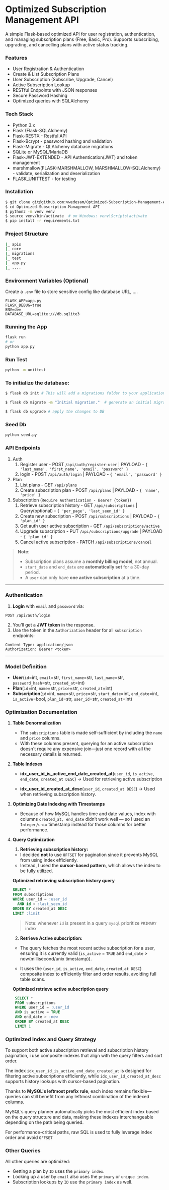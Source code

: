# Optimized Subscription Management API

A simple Flask-based optimized API for user registration, authentication, and managing subscription plans (Free, Basic, Pro). Supports subscribing, upgrading, and cancelling plans with active status tracking.

### Features

* User Registration & Authentication
* Create & List Subscription Plans
* User Subscription (Subscribe, Upgrade, Cancel)
* Active Subscription Lookup
* RESTful Endpoints with JSON responses
* Secure Password Hashing
* Optimized queries with SQLAlchemy

### Tech Stack

* Python 3.x
* Flask (Flask-SQLAlchemy)
* Flask-RESTX - Restful API
* Flask-Bcrypt - password hashing and validation
* Flask-Migrate - QLAlchemy database migrations
* SQLite or MySQL/MariaDB
* Flask-JWT-EXTENDED - API Authentication(JWT) and token management
* marshmallow(FLASK-MARSHMALLOW, MARSHMALLOW-SQLAlchemy) - validate, serialization and deserialization
* FLASK_UNITTEST - for testing

### Installation

```bash
$ git clone git@github.com:vwedesam/Optimized-Subscription-Management-API.git
$ cd Optimized-Subscription-Management-API
$ python3 -m venv venv
$ source venv/bin/activate  # on Windows: venv\Scripts\activate
$ pip install -r requirements.txt
```

### Project Structure

```sh
|_ apis
|_ core
|_ migrations
|_ test
|_ app.py
|_ ....
```

### Environment Variables (Optional)

Create a `.env` file to store sensitive config like database URL, ....

```env
FLASK_APP=app.py
FLASK_DEBUG=true
ENV=dev
DATABASE_URL=sqlite:///db.sqlite3
```

### Running the App

```bash
flask run
# or
python app.py
```

### Run Test

```bash
python -m unittest
```

### To initialize the database:

```sh
$ flask db init # This will add a migrations folder to your application

$ flask db migrate -m "Initial migration."  # generate an initial migration

$ flask db upgrade # apply the changes to DB
```

### Seed Db
```sh
python seed.py
```

### API Endpoints
1. Auth
    1. Register user -  POST `/api/auth/register-user` | PAYLOAD - `{ 'last_name', 'first_name', 'email', 'password' }`
    2. login - POST `/api/auth/login` | PAYLOAD - `{ 'email', 'password' }`
2. Plan
    1. List plans - GET `/api/plans`
    2. Create subscription plan - POST `/api/plans` | PAYLOAD - `{ 'name', 'price' }`
3. Subscription (`Require Authentication - Bearer {token}`)
    1. Retrieve subscription history - GET `/api/subscriptions` | Query(optional) - `{ 'per_page', 'last_seen_id' }`
    2. Create new subscription - POST `/api/subscriptions` | PAYLOAD - `{ 'plan_id' }`
    3. Get auth user active subscription - GET `/api/subscriptions/active`
    4. Upgrade subscription - PUT `/api/subscriptions/upgrade` | PAYLOAD - `{ 'plan_id' }`
    5. Cancel active subscription - PATCH `/api/subscriptions/cancel`

> **Note**:
>
> * Subscription plans assume a **monthly billing model**, not annual.
> * `start_date` and `end_date` are **automatically set** for a 30-day period.
> * A `user` can only have **one active subscription** at a time.
---
### Authentication
1. **Login** with `email` and `password` via:
```
POST /api/auth/login
```
2. You’ll get a **JWT token** in the response.
3. Use the token in the `Authorization` header for all `subscription` endpoints:
```
Content-Type: application/json
Authorization: Bearer <token>
```
---

### Model Definition
- **User**(`id`=int, `email`=str, `first_name`=str, `last_name`=str, `password_hash`=str, `created_at`=int)
- **Plan**(`id`=int, `name`=str, `price`=str, `created_at`=int)
- **Subscription**(`id`=int, `name`=str, `price`=str, `start_date`=int, `end_date`=int, `is_active`=bool, `plan_id`=str, `user_id`=str, `created_at`=int)

### Optimization Documentation

1. **Table Denormalization**

   * The `subscriptions` table is made self-sufficient by including the `name` and `price` columns.
   * With these columns present, querying for an active subscription doesn't require any expensive join—just one record with all the necessary details is returned.

2. **Table Indexes**

    * **idx_user_id_is_active_end_date_created_at**(`user_id`, `is_active`, `end_date`, `created_at DESC`)
    -> Used for retrieving active subscription

    * **idx_user_id_created_at_desc**(`user_id`, `created_at DESC`)
    -> Used when retrieving subscription history.

3. **Optimizing Date Indexing with Timestamps**

    * Because of how MySQL handles time and date values, index with columns `created_at, end_date` didn’t work well — so I used an `Integer/unix` timestamp instead for those columns for better performance.

4. **Query Optimization**

   1. **Retrieving subscription history:** 
    * I decided **not** to use `OFFSET` for pagination since it prevents MySQL from using index efficiently.
    * Instead, I used the **cursor-based pattern**, which allows the index to be fully utilized.

   **Optimized retrieving subscription history query**
   ```sql
   SELECT *
   FROM subscriptions
   WHERE user_id = :user_id
     AND id < :last_seen_id
   ORDER BY created_at DESC
   LIMIT :limit
   ```
   >Note: whenever `id` is present in a query `mysql` prioritize `PRIMARY` index
   2. **Retrieve Active subscription:** 
    * The query fetches the most recent active subscription for a user, ensuring it is currently valid (`is_active` = `TRUE` and `end_date` > now(millisecond/unix timestamp)).

    * It uses the (`user_id`, `is_active`, `end_date`, `created_at DESC`) composite index to efficiently filter and order results, avoiding full table scans.

   **Optimized retrieve active subscription query**
   ```sql
    SELECT *
    FROM subscriptions
    WHERE user_id = :user_id
    AND is_active = TRUE
    AND end_date > :now
    ORDER BY created_at DESC
    LIMIT 1
   ```

### **Optimized Index and Query Strategy**

To support both active subscription retrieval and subscription history pagination, i use composite indexes that align with the query filters and sort order.

The index `idx_user_id_is_active_end_date_created_at` is designed for filtering active subscriptions efficiently, while `idx_user_id_created_at_desc` supports history lookups with cursor-based pagination.

Thanks to **MySQL's leftmost prefix rule**, each index remains flexible—queries can still benefit from any leftmost combination of the indexed columns.

MySQL’s query planner automatically picks the most efficient index based on the query structure and data, making these indexes interchangeable depending on the path being queried.

For performance-critical paths, raw SQL is used to fully leverage index order and avoid `OFFSET`

### Other Queries
All other queries are optimized:
- Getting a plan by `ID` uses the `primary index`.
- Looking up a user by `email` also uses the `primary` or `unique index`.
- Subscription lookups by `ID` use the `primary index` as well.
